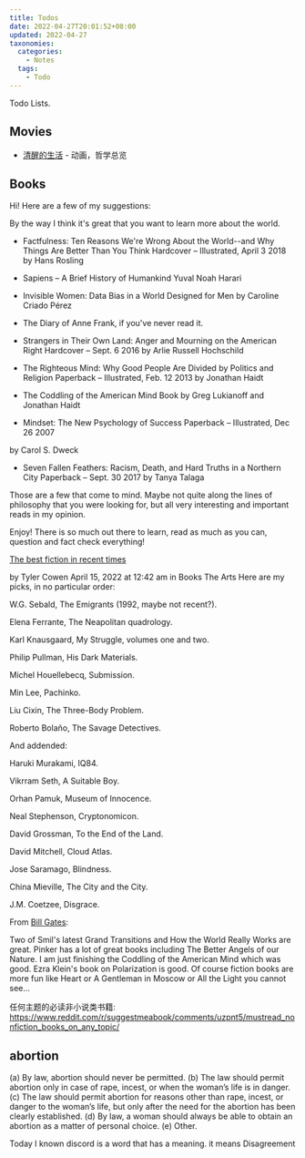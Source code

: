 ```yaml
---
title: Todos
date: 2022-04-27T20:01:52+08:00
updated: 2022-04-27
taxonomies:
  categories:
    - Notes
  tags:
    - Todo
---
```


Todo Lists.

## Movies

- [清醒的生活](https://en.wikipedia.org/wiki/Waking_Life) - 动画，哲学总览

## Books

Hi! Here are a few of my suggestions:

By the way I think it's great that you want to learn more about the world.

- Factfulness: Ten Reasons We're Wrong About the World--and Why Things Are Better Than You Think Hardcover – Illustrated, April 3 2018 by Hans Rosling

- Sapiens – A Brief History of Humankind Yuval Noah Harari

- Invisible Women: Data Bias in a World Designed for Men by Caroline Criado Pérez

- The Diary of Anne Frank, if you've never read it.

- Strangers in Their Own Land: Anger and Mourning on the American Right Hardcover – Sept. 6 2016 by Arlie Russell Hochschild

- The Righteous Mind: Why Good People Are Divided by Politics and Religion Paperback – Illustrated, Feb. 12 2013 by Jonathan Haidt

- The Coddling of the American Mind Book by Greg Lukianoff and Jonathan Haidt

- Mindset: The New Psychology of Success Paperback – Illustrated, Dec 26 2007

by Carol S. Dweck

- Seven Fallen Feathers: Racism, Death, and Hard Truths in a Northern City Paperback – Sept. 30 2017 by Tanya Talaga

Those are a few that come to mind. Maybe not quite along the lines of philosophy that you were looking for, but all very interesting and important reads in my opinion.

Enjoy! There is so much out there to learn, read as much as you can, question and fact check everything!

[The best fiction in recent times](https://marginalrevolution.com/marginalrevolution/2022/04/the-best-fiction-in-recent-times.html)

by Tyler Cowen April 15, 2022 at 12:42 am in Books The Arts
Here are my picks, in no particular order:

W.G. Sebald, The Emigrants (1992, maybe not recent?).

Elena Ferrante, The Neapolitan quadrology.

Karl Knausgaard, My Struggle, volumes one and two.

Philip Pullman, His Dark Materials.

Michel Houellebecq, Submission.

Min Lee, Pachinko.

Liu Cixin, The Three-Body Problem.

Roberto Bolaño, The Savage Detectives.

And addended:

Haruki Murakami, IQ84.

Vikrram Seth, A Suitable Boy.

Orhan Pamuk, Museum of Innocence.

Neal Stephenson, Cryptonomicon.

David Grossman, To the End of the Land.

David Mitchell, Cloud Atlas.

Jose Saramago, Blindness.

China Mieville, The City and the City.

J.M. Coetzee, Disgrace.

From [Bill Gates](https://old.reddit.com/r/IAmA/comments/ut7yj0/im_bill_gates_cochair_of_the_bill_and_melinda/i98b4ki/):

Two of Smil's latest Grand Transitions and How the World Really Works are great. Pinker has a lot of great books including The Better Angels of our Nature. I am just finishing the Coddling of the American Mind which was good. Ezra Klein's book on Polarization is good. Of course fiction books are more fun like Heart or A Gentleman in Moscow or All the Light you cannot see...

任何主题的必读非小说类书籍: <https://www.reddit.com/r/suggestmeabook/comments/uzpnt5/mustread_nonfiction_books_on_any_topic/>

## abortion

(a) By law, abortion should never be permitted. (b) The law should permit abortion only in case of rape, incest, or when the woman’s life is in danger. (c) The law should permit abortion for reasons other than rape, incest, or danger to the woman’s life, but only after the need for the abortion has been clearly established. (d) By law, a woman should always be able to obtain an abortion as a matter of personal choice. (e) Other.

Today I known discord is a word that has a meaning. it means Disagreement

